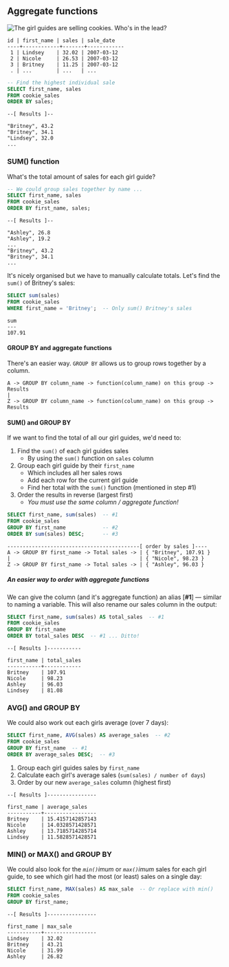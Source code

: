  ## Aggregate functions

![The girl guides are selling cookies. Who's in the lead?](./img/cookies.jpg)

```text
id | first_name | sales | sale_date  
----+------------+-------+------------
 1 | Lindsey    | 32.02 | 2007-03-12
 2 | Nicole     | 26.53 | 2007-03-12
 3 | Britney    | 11.25 | 2007-03-12
 . | ...        | ...   | ...
```
```sql
-- Find the highest individual sale
SELECT first_name, sales
FROM cookie_sales
ORDER BY sales;
```
```text
--[ Results ]--

"Britney", 43.2
"Britney", 34.1
"Lindsey", 32.0
...
```

### SUM() function

What's the total amount of sales for each girl guide?

```sql
-- We could group sales together by name ...
SELECT first_name, sales
FROM cookie_sales
ORDER BY first_name, sales;
```
```text
--[ Results ]--

"Ashley", 26.8
"Ashley", 19.2
...
"Britney", 43.2
"Britney", 34.1
...
```

It's nicely organised but we have to manually calculate totals. Let's find the `sum()` of Britney's sales:

```sql
SELECT sum(sales)
FROM cookie_sales
WHERE first_name = 'Britney';  -- Only sum() Britney's sales
```
```text
sum
---
107.91
```

#### GROUP BY and aggregate functions

There's an easier way. `GROUP BY` allows us to group rows together by a column.

```text
A -> GROUP BY column_name -> function(column_name) on this group -> Results
|
Z -> GROUP BY column_name -> function(column_name) on this group -> Results
```


#### SUM() and GROUP BY

If we want to find the total of all our girl guides, we'd need to:

1. Find the `sum()` of each girl guides sales
    + By using the `sum()` function on `sales` column
2. Group each girl guide by their `first_name`
    + Which includes all her sales rows
    + Add each row for the current girl guide
    + Find her total with the `sum()` function (mentioned in step #1)
3. Order the results in reverse (largest first)
    + <i>You must use the same column / aggregate function!</i>

```sql
SELECT first_name, sum(sales)  -- #1
FROM cookie_sales
GROUP BY first_name            -- #2
ORDER BY sum(sales) DESC;      -- #3
```
```text
-------------------------------------------[ order by sales ]----
A -> GROUP BY first_name -> Total sales -> | { "Britney", 107.91 }
|                                          | { "Nicole", 98.23 }
Z -> GROUP BY first_name -> Total sales -> | { "Ashley", 96.03 }  
```  

##### An easier way to order with aggregate functions

We can give the column (and it's aggregate function) an alias [**#1**] — similar to naming a variable. This will also rename our sales column in the output:

```sql
SELECT first_name, sum(sales) AS total_sales  -- #1
FROM cookie_sales
GROUP BY first_name
ORDER BY total_sales DESC  -- #1 ... Ditto!
```
```text
--[ Results ]-----------

first_name | total_sales
-----------+------------
Britney    | 107.91
Nicole     | 98.23
Ashley     | 96.03
Lindsey    | 81.08
```


### AVG() and GROUP BY

We could also work out each girls average (over 7 days):

```sql
SELECT first_name, AVG(sales) AS average_sales  -- #2
FROM cookie_sales
GROUP BY first_name  -- #1
ORDER BY average_sales DESC;  -- #3
```

1. Group each girl guides sales by `first_name`
2. Calculate each girl's average sales (`sum(sales) / number of days`)
3. Order by our new `average_sales` column (highest first)


```text
--[ Results ]----------------

first_name | average_sales
-----------+-----------------
Britney    | 15.4157142857143
Nicole     | 14.0328571428571
Ashley     | 13.7185714285714
Lindsey    | 11.5828571428571
```


### MIN() or MAX() and GROUP BY

We could also look for the _`min()`imum_ or _`max()`imum_ sales for each girl guide, to see which girl had the most (or least) sales on a single day:

```sql
SELECT first_name, MAX(sales) AS max_sale  -- Or replace with min()
FROM cookie_sales
GROUP BY first_name;
```
```text
--[ Results ]----------------

first_name | max_sale
-----------+-----------------
Lindsey    | 32.02
Britney    | 43.21
Nicole     | 31.99
Ashley     | 26.82
```  
